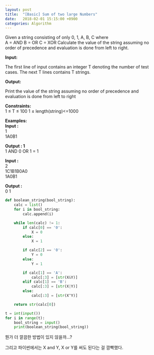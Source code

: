 ```yaml
---
layout: post
title:  "[Basic] Sum of two large Numbers"
date:   2018-02-01 15:15:00 +0900
categories: Algorithm
---
```


Given a string consisting of only 0, 1, A, B, C where  
A = AND
B = OR
C = XOR
Calculate the value of the string assuming no order of precedence and evaluation is done from left to right.

**Input:**

The first line of input contains an integer T denoting the number of test cases.
The next T lines contains T strings.

**Output:**

Print the value of the string assuming no order of precedence and evaluation is done from left to right

**Constraints:**  
1 ≤ T ≤ 100
1 ≤ length(string)<=1000


**Examples:**  
**Input :**  
1  
1A0B1

**Output : 1**   
1 AND 0 OR 1 = 1

**Input :**  
2  
1C1B1B0A0  
1A0B1  

**Output :**   
0
1

```python
def boolean_string(bool_string):
    calc = list()
    for i in bool_string:
        calc.append(i)

    while len(calc) != 1:
        if calc[0] == '0':
            X = 0
        else:
            X = 1

        if calc[2] == '0':
            Y = 0
        else:
            Y = 1

        if calc[1] == 'A':
            calc[:3] = [str(X&Y)]
        elif calc[1] == 'B':
            calc[:3] = [str(X|Y)]
        else:
            calc[:3] = [str(X^Y)]

    return str(calc[0])

t = int(input())
for i in range(t):
    bool_string = input()
    print(boolean_string(bool_string))
```

뭔가 더 깔끔한 방법이 있지 않을까...?

그리고 파이썬에서는 X and Y, X or Y를 써도 된다는 걸 깜빡했다.